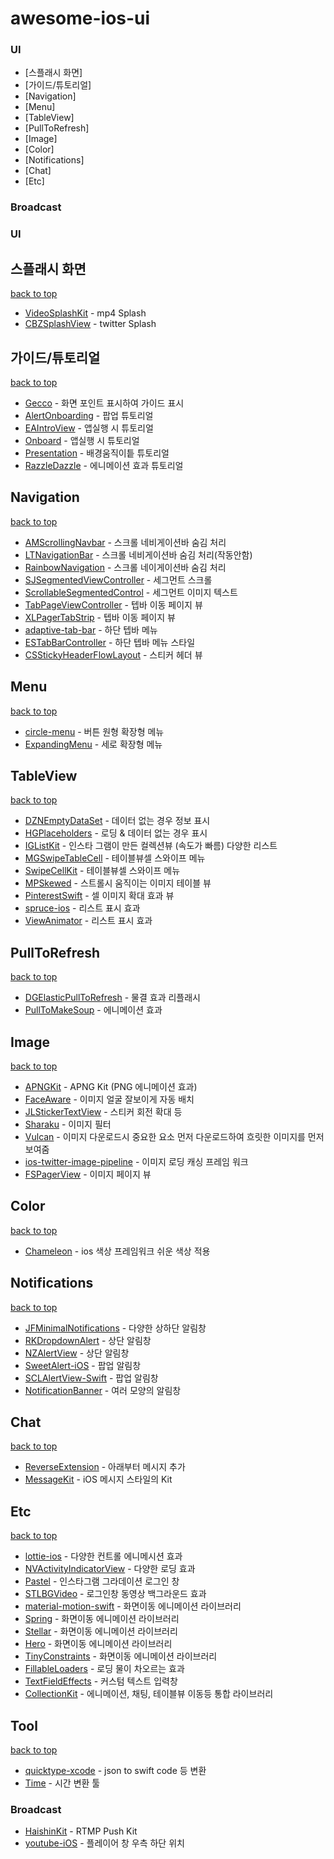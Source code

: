 # awesome-ios-ui 


### UI
- [스플래시 화면]
- [가이드/튜토리얼]
- [Navigation]
- [Menu]
- [TableView]
- [PullToRefresh]
- [Image]
- [Color]
- [Notifications]
- [Chat]
- [Etc]

### Broadcast



### UI

## 스플래시 화면
[back to top](#readme) 

* [VideoSplashKit](https://github.com/svtek/VideoSplashKit) - mp4 Splash
* [CBZSplashView](https://github.com/callumboddy/CBZSplashView) - twitter Splash

## 가이드/튜토리얼
[back to top](#readme) 

* [Gecco](https://github.com/yukiasai/Gecco) - 화면 포인트 표시하여 가이드 표시
* [AlertOnboarding](https://github.com/PhilippeBoisney/AlertOnboarding) - 팝업 튜토리얼
* [EAIntroView](https://github.com/ealeksandrov/EAIntroView) - 앱실행 시 튜토리얼
* [Onboard](https://github.com/mamaral/Onboard) - 앱실행 시 튜토리얼
* [Presentation](https://github.com/hyperoslo/Presentation) - 배경움직이틑 튜토리얼
* [RazzleDazzle](https://github.com/IFTTT/RazzleDazzle) - 에니메이션 효과 튜토리얼

## Navigation
[back to top](#readme)

* [AMScrollingNavbar](https://github.com/andreamazz/AMScrollingNavbar) - 스크롤 네비게이션바 숨김 처리
* [LTNavigationBar](https://github.com/ltebean/LTNavigationBar) - 스크롤 네비게이션바 숨김 처리(작동안함)
* [RainbowNavigation](https://github.com/DanisFabric/RainbowNavigation) - 스크롤 네이게이션바 숨김 처리
* [SJSegmentedViewController](https://github.com/subinspathilettu/SJSegmentedViewController) - 세그먼트 스크롤
* [ScrollableSegmentedControl](https://github.com/GocePetrovski/ScrollableSegmentedControl) - 세그먼트 이미지 텍스트
* [TabPageViewController](https://github.com/EndouMari/TabPageViewController) - 텝바 이동 페이지 뷰
* [XLPagerTabStrip](https://github.com/xmartlabs/XLPagerTabStrip) - 텝바 이동 페이지 뷰
* [adaptive-tab-bar](https://github.com/Ramotion/adaptive-tab-bar) - 하단 텝바 메뉴
* [ESTabBarController](https://github.com/eggswift/ESTabBarController) - 하단 텝바 메뉴 스타일
* [CSStickyHeaderFlowLayout](https://github.com/CSStickyHeaderFlowLayout/CSStickyHeaderFlowLayout) - 스티커 헤더 뷰

## Menu
[back to top](#readme)

* [circle-menu](https://github.com/Ramotion/circle-menu) - 버튼 원형 확장형 메뉴
* [ExpandingMenu](https://github.com/monoqlo/ExpandingMenu) - 세로 확장형 메뉴

## TableView
[back to top](#readme)

* [DZNEmptyDataSet](https://github.com/dzenbot/DZNEmptyDataSet) - 데이터 없는 경우 정보 표시
* [HGPlaceholders](https://github.com/HamzaGhazouani/HGPlaceholders) - 로딩 & 데이터 없는 경우 표시
* [IGListKit](https://github.com/Instagram/IGListKit) - 인스타 그램이 만든 컬렉션뷰 (속도가 빠름) 다양한 리스트
* [MGSwipeTableCell](https://github.com/MortimerGoro/MGSwipeTableCell) - 테이블뷰셀 스와이프 메뉴
* [SwipeCellKit](https://github.com/SwipeCellKit/SwipeCellKit) - 테이블뷰셀 스와이프 메뉴
* [MPSkewed](https://github.com/MP0w/MPSkewed) - 스트롤시 움직이는 이미지 테이블 뷰
* [PinterestSwift](https://github.com/demonnico/PinterestSwift) - 셀 이미지 확대 효과 뷰
* [spruce-ios](https://github.com/willowtreeapps/spruce-ios) - 리스트 표시 효과
* [ViewAnimator](https://github.com/marcosgriselli/ViewAnimator) - 리스트 표시 효과

## PullToRefresh
[back to top](#readme)

* [DGElasticPullToRefresh](https://github.com/gontovnik/DGElasticPullToRefresh) - 물결 효과 리플래시
* [PullToMakeSoup](https://github.com/Yalantis/PullToMakeSoup) - 에니메이션 효과

## Image
[back to top](#readme)

* [APNGKit](https://github.com/onevcat/APNGKit) - APNG Kit (PNG 에니메이션 효과)
* [FaceAware](https://github.com/BeauNouvelle/FaceAware) - 이미지 얼굴 잘보이게 자동 배치
* [JLStickerTextView](https://github.com/luiyezheng/JLStickerTextView) - 스티커 회전 확대 등
* [Sharaku](https://github.com/makomori/Sharaku) - 이미지 필터
* [Vulcan](https://github.com/jinSasaki/Vulcan) - 이미지 다운로드시 중요한 요소 먼저 다운로드하여 흐릿한 이미지를 먼저 보여줌
* [ios-twitter-image-pipeline](https://github.com/twitter/ios-twitter-image-pipeline) - 이미지 로딩 캐싱 프레임 워크
* [FSPagerView](https://github.com/WenchaoD/FSPagerView) - 이미지 페이지 뷰

## Color
[back to top](#readme)

* [Chameleon](https://github.com/viccalexander/Chameleon) - ios 색상 프레임워크 쉬운 색상 적용

## Notifications
[back to top](#readme)

* [JFMinimalNotifications](https://github.com/atljeremy/JFMinimalNotifications) - 다양한 상하단 알림창
* [RKDropdownAlert](https://github.com/cwRichardKim/RKDropdownAlert) - 상단 알림창
* [NZAlertView](https://github.com/NZN/NZAlertView) - 상단 알림창
* [SweetAlert-iOS](https://github.com/codestergit/SweetAlert-iOS) - 팝업 알림창
* [SCLAlertView-Swift](https://github.com/vikmeup/SCLAlertView-Swift) - 팝업 알림창
* [NotificationBanner](https://github.com/Daltron/NotificationBanner) - 여러 모양의 알림창

## Chat
[back to top](#readme)
* [ReverseExtension](https://github.com/marty-suzuki/ReverseExtension) - 아래부터 메시지 추가
* [MessageKit](https://github.com/MessageKit/MessageKit) - iOS 메시지 스타일의 Kit

## Etc
[back to top](#readme)

* [lottie-ios](https://github.com/airbnb/lottie-ios) - 다양한 컨트롤 에니메시션 효과
* [NVActivityIndicatorView](https://github.com/ninjaprox/NVActivityIndicatorView) - 다양한 로딩 효과
* [Pastel](https://github.com/cruisediary/Pastel) - 인스타그램 그라데이션 로그인 창
* [STLBGVideo](https://github.com/StoneLeon/STLBGVideo) - 로그인창 동영상 백그라운드 효과
* [material-motion-swift](https://github.com/material-motion/material-motion-swift) - 화면이동 에니메이션 라이브러리
* [Spring](https://github.com/MengTo/Spring) - 화면이동 에니메이션 라이브러리
* [Stellar](https://github.com/AugustRush/Stellar) - 화면이동 에니메이션 라이브러리
* [Hero](https://github.com/HeroTransitions/Hero) - 화면이동 에니메이션 라이브러리
* [TinyConstraints](https://github.com/roberthein/TinyConstraints) - 화면이동 에니메이션 라이브러리
* [FillableLoaders](https://github.com/polqf/FillableLoaders) - 로딩 물이 차오르는 효과
* [TextFieldEffects](https://github.com/raulriera/TextFieldEffects) - 커스텀 텍스트 입력창
* [CollectionKit](https://github.com/SoySauceLab/CollectionKit) - 에니메이션, 채팅, 테이블뷰 이동등 통합 라이브러리

## Tool
[back to top](#readme)

* [quicktype-xcode](https://github.com/quicktype/quicktype-xcode) - json to swift code 등 변환
* [Time](https://github.com/dreymonde/Time) - 시간 변환 툴


### Broadcast

* [HaishinKit](https://github.com/shogo4405/HaishinKit.swift) - RTMP Push Kit
* [youtube-iOS](https://github.com/aslanyanhaik/youtube-iOS) - 플레이어 창 우측 하단 위치
